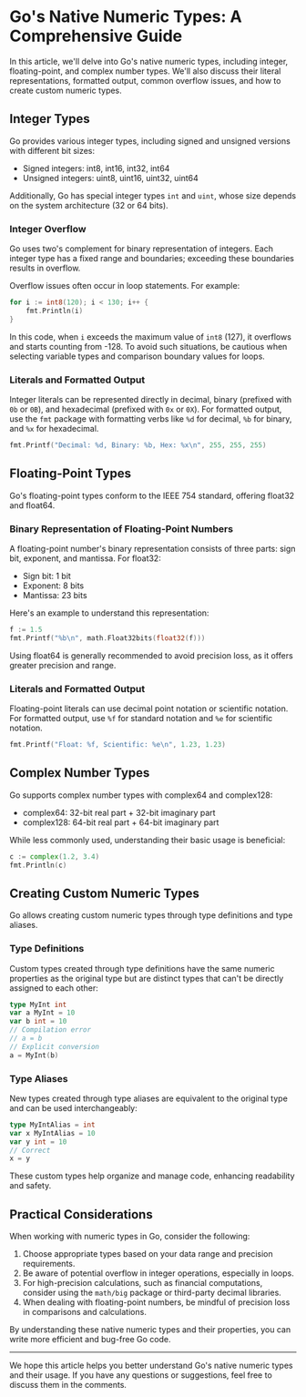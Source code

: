 # Go's Native Numeric Types: A Comprehensive Guide

In this article, we'll delve into Go's native numeric types, including integer, floating-point, and complex number types. We'll also discuss their literal representations, formatted output, common overflow issues, and how to create custom numeric types.

## Integer Types

Go provides various integer types, including signed and unsigned versions with different bit sizes:

- Signed integers: int8, int16, int32, int64
- Unsigned integers: uint8, uint16, uint32, uint64

Additionally, Go has special integer types `int` and `uint`, whose size depends on the system architecture (32 or 64 bits).

### Integer Overflow

Go uses two's complement for binary representation of integers. Each integer type has a fixed range and boundaries; exceeding these boundaries results in overflow.

Overflow issues often occur in loop statements. For example:

```go
for i := int8(120); i < 130; i++ {
    fmt.Println(i)
}
```

In this code, when `i` exceeds the maximum value of `int8` (127), it overflows and starts counting from -128. To avoid such situations, be cautious when selecting variable types and comparison boundary values for loops.

### Literals and Formatted Output

Integer literals can be represented directly in decimal, binary (prefixed with `0b` or `0B`), and hexadecimal (prefixed with `0x` or `0X`). For formatted output, use the `fmt` package with formatting verbs like `%d` for decimal, `%b` for binary, and `%x` for hexadecimal.

```go
fmt.Printf("Decimal: %d, Binary: %b, Hex: %x\n", 255, 255, 255)
```

## Floating-Point Types

Go's floating-point types conform to the IEEE 754 standard, offering float32 and float64.

### Binary Representation of Floating-Point Numbers

A floating-point number's binary representation consists of three parts: sign bit, exponent, and mantissa. For float32:

- Sign bit: 1 bit
- Exponent: 8 bits
- Mantissa: 23 bits

Here's an example to understand this representation:

```go
f := 1.5
fmt.Printf("%b\n", math.Float32bits(float32(f)))
```

Using float64 is generally recommended to avoid precision loss, as it offers greater precision and range.

### Literals and Formatted Output

Floating-point literals can use decimal point notation or scientific notation. For formatted output, use `%f` for standard notation and `%e` for scientific notation.

```go
fmt.Printf("Float: %f, Scientific: %e\n", 1.23, 1.23)
```

## Complex Number Types

Go supports complex number types with complex64 and complex128:

- complex64: 32-bit real part + 32-bit imaginary part
- complex128: 64-bit real part + 64-bit imaginary part

While less commonly used, understanding their basic usage is beneficial:

```go
c := complex(1.2, 3.4)
fmt.Println(c)
```

## Creating Custom Numeric Types

Go allows creating custom numeric types through type definitions and type aliases.

### Type Definitions

Custom types created through type definitions have the same numeric properties as the original type but are distinct types that can't be directly assigned to each other:

```go
type MyInt int
var a MyInt = 10
var b int = 10
// Compilation error
// a = b
// Explicit conversion
a = MyInt(b)
```

### Type Aliases

New types created through type aliases are equivalent to the original type and can be used interchangeably:

```go
type MyIntAlias = int
var x MyIntAlias = 10
var y int = 10
// Correct
x = y
```

These custom types help organize and manage code, enhancing readability and safety.

## Practical Considerations

When working with numeric types in Go, consider the following:

1. Choose appropriate types based on your data range and precision requirements.
2. Be aware of potential overflow in integer operations, especially in loops.
3. For high-precision calculations, such as financial computations, consider using the `math/big` package or third-party decimal libraries.
4. When dealing with floating-point numbers, be mindful of precision loss in comparisons and calculations.

By understanding these native numeric types and their properties, you can write more efficient and bug-free Go code.

---

We hope this article helps you better understand Go's native numeric types and their usage. If you have any questions or suggestions, feel free to discuss them in the comments.
